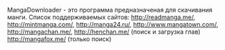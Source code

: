 MangaDownloader - это программа предназначеная для скачивания манги.
Список поддерживаемых сайтов:
http://readmanga.me/, 
http://mintmanga.com/, 
http://manga24.ru/, 
http://www.mangatown.com/, 
http://mangachan.me/, 
http://henchan.me/ (поиск и загрузка глав)
http://mangafox.me/ (только поиск)
